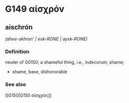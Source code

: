 # G149 αἰσχρόν

## aischrón

_(ahee-skhron' | esk-RONE | aysk-RONE)_

### Definition

neuter of G0150; a shameful thing, i.e., indecorum; shame; 

- shame, base, dishonorable

### See also

[[G150|G150 αἰσχρός]]
